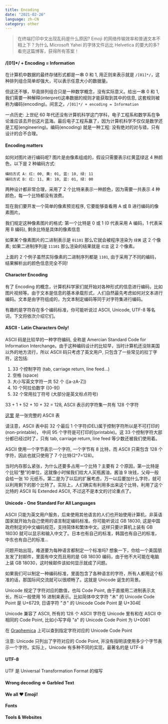 ```yaml
---
title: Encoding
date: "2021-02-26"
language: zh-CN
category: other
---
```


> 在终端打印中文出现乱码是什么原因? Emoji 的网络传输效率和普通文本不相上下？为什么 Microsoft Yahei 的字体文件远比 Helvetica 的要大的多? 看完这篇博客，获得所有答案！

#### /[01]\*/ + Encoding = Information

在计算机中数据的最终存储形式都是一串 0 和 1, 用正则来表示就是 `/[01]*/`，这种排列组合简单却强大，可以表示任意大小的数据量。

但这还不够，毕竟排列组合只是一种数学概念，没有实际意义。给出一串 0 和 1, 我们需要一种解释(interpret)这串数据的规则才能获取到其中的信息, 这套规则被称为编码(encoding)。间言之，`/[01]*/ + encoding = Information`

一点历史: 上世纪 60 年代还没有计算机科学这门学科，电子工程系和数学系在争论谁应该去开创这片蓝海。最后电子工程系赢了，因为计算机科学不仅仅是数学还是工程(engineering)。编码(encoding) 就是一种工程: 没有绝对的对与错，只有设计的合不合理。

#### Encoding matters

如何对图片进行编码呢? 图片是由像素组成的，假设只需要表示红黄蓝绿这 4 种颜色，以下是 2 种编码方式:

```console
编码方式 A: 红: 00, 黄: 01, 蓝: 10, 绿: 11
编码方式 B: 红: 11, 黄: 10, 蓝: 01, 绿: 00
```

两种设计都非常合理，采用了 2 个比特来表示一种颜色，因为需要一共表示 4 种颜色，每一个比特都没有浪费。

现在我们要开发一个简单的像素预览程序, 它要能够查看用 A 或 B 进行编码的像素图片。

我们规定这种像素图片的格式: 第一个比特是 0 或 1 (0 代表采用 A 编码，1 代表采用 B 编码), 剩余比特是具体的像素信息

如果某个像素图片的二进制表示是 `01101` 那么它就会被程序渲染为 `绿黄` 这 2 个像素; 如果二进制序列是 `11101` 那么渲染的结果就是 `红蓝` 这 2 个像素。

上面的 2 个例子虽然实际像素的二进制序列都是 `1101`, 由于采用了不同的编码，结果解析出的颜色信息完全不同!

#### Character Encoding

有了 Encoding 的概念，计算机科学家们就开始对各种形式的信息进行编码，比如图片视频等。由于文本是信息的基本承载形式，人们自然最先考虑如何对文本进行编码。文本是由字符组成的，为文本制定编码等同于对字符集进行编码。

有趣的是字符存在多个编码标准，你可能听说过 ASCII, Unicode, UTF-8 等名词，下文将依次介绍它们。

#### ASCII - Latin Characters Only!

ASCII 码是比较早的一种字符编码, 全称是 Amercian Standard Code for Information Interchange。由于这种编码设计的比较早，当时计算机还没除美国以外的地方流行，所以 ASCII 码只考虑了英文用户, 只包含了一些常见的拉丁字符，这包括:

1. 33 个控制字符 (tab, carriage return, line feed...)
2. 空格 (space)
3. 大小写英文字符一共 52 个 ([a-zA-Z])
4. 10 个阿拉伯数字 ([0-9])
5. 32 个常用拉丁符号 (大部分是英文标点符号)

33 + 1 + 52 + 10 + 32 = 128, ASCII 表示的字符集一共有 128 个字符

[这里](https://www.rapidtables.com/code/text/ascii-table.html) 是一张完整的 ASCII 表

请注意，ASCII 表中前 32 个最后 1 个字符(DEL)属于控制字符所以是不可打印的(non-printable)， 中间 95 个字符是可打印的(printable)。这 33 个控制字符大部分都已经过时了，只有 tab, carriage return, line feed 等少数还被我们使用着。

ASCII 使用一个字节表示一个字符, 一个字节有 8 比特，而 ASCII 只需包含 128 个字符，因此也就只使用了 7 个比特(2^7=128)。

当时内存那么紧张，为什么还要多占用一个比特？主要有 2 个原因，第一比特是个比较“整”的单位，这就像小时候我们给大人买瓶酱油，酱油 9 块钱，父母一般会给一张 10 元纸币。第二是为了以后的扩展考虑，万一以后要加什么字符，就可以利用剩下的那个比特了。实际上，人们确实有利用多出来这个比特，利用了这个比特的 ASCII 叫 Extended ASCII, 不过这不是本文的讨论重点了。

#### Unicode - One Standard For All Languages

ASCII 只能为英文用户服务，后来使用其他语言的人们也开始使用计算机，非英语国家就开始为自己使用的语言制定编码标准。你可能听说过 GB 18030, 这是中国政府制定的中文编码规范，支持简体和繁体中文。这样只要计算机上装有 GB 18030 就可以显示和输入中文了。日本也有自己的标准，韩国也有自己的标准，中东也有自己的标准...

问题开始出现，难道要为每种语言都制定一个标准吗? 想象一下，你给一个美国朋友发了封邮件，里面有中文而且用的是 GB 18030 编码，由于他不大可能在电脑上装 GB 18030，这时候邮件该如何显示就成了问题。

如果我们可以制定一种编码标准，里面包含了各种语言的字符，所有人都用这个标准的话，那国际间交流就可以很顺畅了。这就是 Unicode 诞生的背景。

Unicode 规定了字符对应的数值，也叫 Code Point, 由于直接用二进制表示太长，所以一般使用 16 进制来表示。比如简体中文字符 "木" 的 Unicode Code Point 是 U+6729, 日语字符 "き" 的 Unicode Code Point 是 U+304E

Unicode 兼容了 ASCII, 所有的 128 个 ASCII 字符在 Unicode 里有和在 ASCII 中相同的 Code Point, 比如小写字母 "a" 的 Unicode Code Point 为 U+0061

在 [Graphemica](https://graphemica.com) 上可以查到指定字符对应的 Unicode Code Point

注意: Unicode 只列出了字符对应的 Code Point, 并没有指明该使用多少个字节表示一个字符。实际上，Unicode 有多种不同的实现，最著名的是 UTF-8

#### UTF-8

UTF 是 Universal Transformation Format 的缩写

#### Wrong decoding => Garbled Text

#### We all ❤️ Emoji!

#### Fonts

#### Tools & Websites
